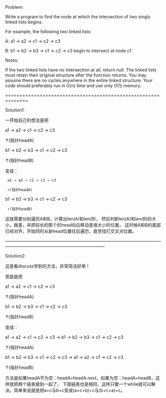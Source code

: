 Problem:

Write a program to find the node at which the intersection of two singly linked lists begins.


For example, the following two linked lists:

A:          a1 → a2 → c1 → c2 → c3
                   
                     
                               
B:     b1 → b2 → b3 → c1 → c2 → c3
begin to intersect at node c1.


Notes:

If the two linked lists have no intersection at all, return null.
The linked lists must retain their original structure after the function returns.
You may assume there are no cycles anywhere in the entire linked structure.
Your code should preferably run in O(n) time and use only O(1) memory.

==============================================================

Solution1:

一开始自己的想法是把 

a1 → a2 → c1 → c2 → c3	

↑(指针headA)

b1 → b2 → b3 → c1 → c2 → c3  

↑(指针headB)											

变成：	

     a1 → a2 → c1 → c2 → c3
     
     ↑(指针headA)
     
b1 → b2 → b3 → c1 → c2 → c3
 
     ↑(指针headB)
						
这就需要分别遍历A和B，计算出len(A)和len(B)，
然后判断len(A)和len(B)的大小，做差，并把较长的那个的head向后移动差值大小的位置，
这时候A和B的尾部已经对齐，开始同时从新head位置往后遍历，直至找打交叉点位置。

———————————————————————————————————————————————————————————

Solution2:

这是看discuss学到的方法，非常简洁好用！

思路是把 

a1 → a2 → c1 → c2 → c3 

↑(指针headA)

b1 → b2 → b3 → c1 → c2 → c3 

↑(指针headB)

变成：  

a1 → a2 → c1 → c2 → c3 → b1 → b2 → b3 → c1 → c2 → c3

↑(指针headA)

b1 → b2 → b3 → c1 → c2 → c3 → a1 → a2 → c1 → c2 → c3

↑(指针headB)

方法是如果headA不为空：headA=headA.next，如果为空：headA=headB，这样就把两个链表接到一起了。
下面链表也是相同，这样只要一个while就可以解决。简单来说就是把a+c与b+c变成(a+c+b)+c与(b+c+a)+c。	 

						
